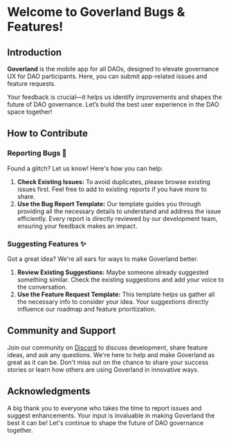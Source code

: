 # **Welcome to Goverland Bugs & Features!**

## **Introduction**

**Goverland** is the mobile app for all DAOs, designed to elevate governance UX for DAO participants. Here, you can submit app-related issues and feature requests. 

Your feedback is crucial—it helps us identify improvements and shapes the future of DAO governance. Let’s build the best user experience in the DAO space together!

## **How to Contribute**

### **Reporting Bugs 🐛**

Found a glitch? Let us know! Here's how you can help:

1. **Check Existing Issues:** To avoid duplicates, please browse existing issues first. Feel free to add to existing reports if you have more to share.
2. **Use the Bug Report Template:** Our template guides you through providing all the necessary details to understand and address the issue efficiently. Every report is directly reviewed by our development team, ensuring your feedback makes an impact.

### **Suggesting Features ✨**

Got a great idea? We're all ears for ways to make Goverland better.

1. **Review Existing Suggestions:** Maybe someone already suggested something similar. Check the existing suggestions and add your voice to the conversation.
2. **Use the Feature Request Template:** This template helps us gather all the necessary info to consider your idea. Your suggestions directly influence our roadmap and feature prioritization.

## **Community and Support**

Join our community on [Discord](https://discord.gg/Zx3bbkeGmY) to discuss development, share feature ideas, and ask any questions. We're here to help and make Goverland as great as it can be. Don't miss out on the chance to share your success stories or learn how others are using Goverland in innovative ways.

## **Acknowledgments**

A big thank you to everyone who takes the time to report issues and suggest enhancements. Your input is invaluable in making Goverland the best it can be! Let's continue to shape the future of DAO governance together.
